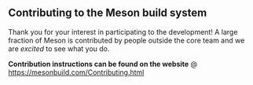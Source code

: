 ## Contributing to the Meson build system

Thank you for your interest in participating to the development!
A large fraction of Meson is contributed by people outside
the core team and we are *excited* to see what you do.

**Contribution instructions can be found on the website**
 @ https://mesonbuild.com/Contributing.html
